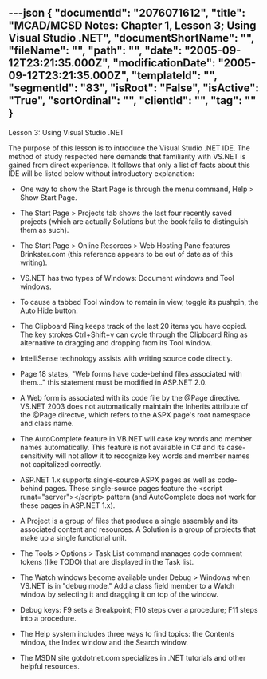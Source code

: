 ---json
{
  "documentId": "2076071612",
  "title": "MCAD/MCSD Notes: Chapter 1, Lesson 3; Using Visual Studio .NET",
  "documentShortName": "",
  "fileName": "",
  "path": "",
  "date": "2005-09-12T23:21:35.000Z",
  "modificationDate": "2005-09-12T23:21:35.000Z",
  "templateId": "",
  "segmentId": "83",
  "isRoot": "False",
  "isActive": "True",
  "sortOrdinal": "",
  "clientId": "",
  "tag": ""
}
---

Lesson 3: Using Visual Studio .NET

The purpose of this lesson is to introduce the Visual Studio .NET IDE. The method of study respected here demands that familiarity with VS.NET is gained from direct experience. It follows that only a list of facts about this IDE will be listed below without introductory explanation:

* One way to show the Start Page is through the menu command, Help &gt; Show Start Page.

* The Start Page &gt; Projects tab shows the last four recently saved projects (which are actually Solutions but the book fails to distinguish them as such).

* The Start Page &gt; Online Resorces &gt; Web Hosting Pane features Brinkster.com (this reference appears to be out of date as of this writing).

* VS.NET has two types of Windows: Document windows and Tool windows.

* To cause a tabbed Tool window to remain in view, toggle its pushpin, the Auto Hide button.

* The Clipboard Ring keeps track of the last 20 items you have copied. The key strokes Ctrl+Shift+v can cycle through the Clipboard Ring as alternative to dragging and dropping from its Tool window.

* IntelliSense technology assists with writing source code directly.

* Page 18 states, &quot;Web forms have code-behind files associated with them...&quot; this statement must be modified in ASP.NET 2.0.

* A Web form is associated with its code file by the @Page directive. VS.NET 2003 does not automatically maintain the Inherits attribute of the @Page directve, which refers to the ASPX page's root namespace and class name.

* The AutoComplete feature in VB.NET will case key words and member names automatically. This feature is not available in C# and its case-sensitivity will not allow it to recognize key words and member names not capitalized correctly.

* ASP.NET 1.x supports single-source ASPX pages as well as code-behind pages. These single-source pages feature the &lt;script runat=&quot;server&quot;&gt;&lt;/script&gt; pattern (and AutoComplete does not work for these pages in ASP.NET 1.x).

* A Project is a group of files that produce a single assembly and its associated content and resources. A Solution is a group of projects that make up a single functional unit.

* The Tools &gt; Options &gt; Task List command manages code comment tokens (like TODO) that are displayed in the Task list.

* The Watch windows become available under Debug &gt; Windows when VS.NET is in &quot;debug mode.&quot; Add a class field member to a Watch window by selecting it and dragging it on top of the window.

* Debug keys: F9 sets a Breakpoint; F10 steps over a procedure; F11 steps into a procedure.

* The Help system includes three ways to find topics: the Contents window, the Index window and the Search window.

* The MSDN site gotdotnet.com specializes in .NET tutorials and other helpful resources.
